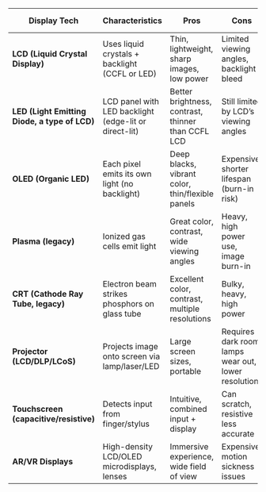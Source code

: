| Display Tech                                  | Characteristics                                       | Pros                                               | Cons                                                 | Common Uses                             |
| --------------------------------------------- | ----------------------------------------------------- | -------------------------------------------------- | ---------------------------------------------------- | --------------------------------------- |
| **LCD (Liquid Crystal Display)**              | Uses liquid crystals + backlight (CCFL or LED)        | Thin, lightweight, sharp images, low power         | Limited viewing angles, backlight bleed              | Monitors, laptops, TVs                  |
| **LED (Light Emitting Diode, a type of LCD)** | LCD panel with LED backlight (edge-lit or direct-lit) | Better brightness, contrast, thinner than CCFL LCD | Still limited by LCD’s viewing angles                | Modern monitors, TVs                    |
| **OLED (Organic LED)**                        | Each pixel emits its own light (no backlight)         | Deep blacks, vibrant color, thin/flexible panels   | Expensive, shorter lifespan (burn-in risk)           | Phones, high-end TVs, VR                |
| **Plasma (legacy)**                           | Ionized gas cells emit light                          | Great color, contrast, wide viewing angles         | Heavy, high power use, image burn-in                 | Older HDTVs (phased out)                |
| **CRT (Cathode Ray Tube, legacy)**            | Electron beam strikes phosphors on glass tube         | Excellent color, contrast, multiple resolutions    | Bulky, heavy, high power                             | Old monitors, TVs                       |
| **Projector (LCD/DLP/LCoS)**                  | Projects image onto screen via lamp/laser/LED         | Large screen sizes, portable                       | Requires dark room, lamps wear out, lower resolution | Classrooms, presentations, home theater |
| **Touchscreen (capacitive/resistive)**        | Detects input from finger/stylus                      | Intuitive, combined input + display                | Can scratch, resistive less accurate                 | Phones, tablets, kiosks, POS systems    |
| **AR/VR Displays**                            | High-density LCD/OLED microdisplays, lenses           | Immersive experience, wide field of view           | Expensive, motion sickness issues                    | Gaming, simulations, training           |
